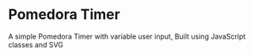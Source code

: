 # Pomedora Timer
A simple Pomedora Timer with variable user input,  Built using JavaScript classes and SVG
